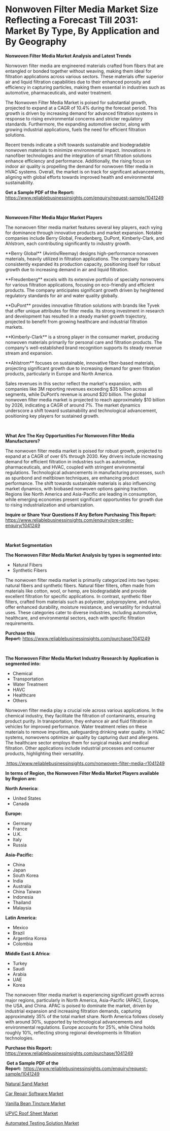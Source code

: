 <p><h1>Nonwoven Filter Media Market Size Reflecting a Forecast Till 2031: Market By Type, By Application and By Geography</h1></p><p><strong>Nonwoven Filter Media Market Analysis and Latest Trends</strong></p>
<p><p>Nonwoven filter media are engineered materials crafted from fibers that are entangled or bonded together without weaving, making them ideal for filtration applications across various sectors. These materials offer superior air and liquid filtration capabilities due to their enhanced porosity and efficiency in capturing particles, making them essential in industries such as automotive, pharmaceuticals, and water treatment.</p><p>The Nonwoven Filter Media Market is poised for substantial growth, projected to expand at a CAGR of 10.4% during the forecast period. This growth is driven by increasing demand for advanced filtration systems in response to rising environmental concerns and stricter regulatory standards. Furthermore, the expanding automotive sector, along with growing industrial applications, fuels the need for efficient filtration solutions.</p><p>Recent trends indicate a shift towards sustainable and biodegradable nonwoven materials to minimize environmental impact. Innovations in nanofiber technologies and the integration of smart filtration solutions enhance efficiency and performance. Additionally, the rising focus on indoor air quality is propelling the demand for nonwoven filter media in HVAC systems. Overall, the market is on track for significant advancements, aligning with global efforts towards improved health and environmental sustainability.</p></p>
<p><strong>Get a Sample PDF of the Report:&nbsp;</strong> <a href="https://www.reliablebusinessinsights.com/enquiry/request-sample/1041249?utm_campaign=63&utm_medium=2&utm_source=Github&utm_content=ia&utm_term=14112024&utm_id=nonwoven-filter-media">https://www.reliablebusinessinsights.com/enquiry/request-sample/1041249</a></p>
<p>&nbsp;</p>
<p><strong>Nonwoven Filter Media Major Market Players</strong></p>
<p><p>The nonwoven filter media market features several key players, each vying for dominance through innovative products and market expansion. Notable companies include Berry Global, Freudenberg, DuPont, Kimberly-Clark, and Ahlstrom, each contributing significantly to industry growth.</p><p>**Berry Global** (Avintiv/Reemay) designs high-performance nonwoven materials, heavily utilized in filtration applications. The company has consistently expanded its production capacity, positioning itself for robust growth due to increasing demand in air and liquid filtration. </p><p>**Freudenberg** excels with its extensive portfolio of specialty nonwovens for various filtration applications, focusing on eco-friendly and efficient products. The company anticipates significant growth driven by heightened regulatory standards for air and water quality globally.</p><p>**DuPont** provides innovative filtration solutions with brands like Tyvek that offer unique attributes for filter media. Its strong investment in research and development has resulted in a steady market growth trajectory, projected to benefit from growing healthcare and industrial filtration markets.</p><p>**Kimberly-Clark** is a strong player in the consumer market, producing nonwoven materials primarily for personal care and filtration products. The company's well-established brand recognition supports its steady revenue stream and expansion.</p><p>**Ahlstrom** focuses on sustainable, innovative fiber-based materials, projecting significant growth due to increasing demand for green filtration products, particularly in Europe and North America.</p><p>Sales revenues in this sector reflect the market's expansion, with companies like 3M reporting revenues exceeding $35 billion across all segments, while DuPont’s revenue is around $20 billion. The global nonwoven filter media market is projected to reach approximately $10 billion by 2026, indicating a CAGR of around 7%. The market dynamics underscore a shift toward sustainability and technological advancement, positioning key players for sustained growth.</p></p>
<p>&nbsp;</p>
<p><strong>What Are The Key Opportunities For Nonwoven Filter Media Manufacturers?</strong></p>
<p><p>The nonwoven filter media market is poised for robust growth, projected to expand at a CAGR of over 6% through 2030. Key drivers include increasing demand for efficient filtration in industries such as automotive, pharmaceuticals, and HVAC, coupled with stringent environmental regulations. Technological advancements in manufacturing processes, such as spunbond and meltblown techniques, are enhancing product performance. The shift towards sustainable materials is also influencing market dynamics, with biobased nonwoven options gaining traction. Regions like North America and Asia-Pacific are leading in consumption, while emerging economies present significant opportunities for growth due to rising industrialization and urbanization.</p></p>
<p><strong>Inquire or Share Your Questions If Any Before Purchasing This Report:</strong> <a href="https://www.reliablebusinessinsights.com/enquiry/pre-order-enquiry/1041249?utm_campaign=63&utm_medium=2&utm_source=Github&utm_content=ia&utm_term=14112024&utm_id=nonwoven-filter-media">https://www.reliablebusinessinsights.com/enquiry/pre-order-enquiry/1041249</a></p>
<p>&nbsp;</p>
<p><strong>Market Segmentation</strong></p>
<p><strong>The Nonwoven Filter Media Market Analysis by types is segmented into:</strong></p>
<p><ul><li>Natural Fibers</li><li>Synthetic Fibers</li></ul></p>
<p><p>The nonwoven filter media market is primarily categorized into two types: natural fibers and synthetic fibers. Natural fiber filters, often made from materials like cotton, wool, or hemp, are biodegradable and provide excellent filtration for specific applications. In contrast, synthetic fiber filters, crafted from materials such as polyester, polypropylene, and nylon, offer enhanced durability, moisture resistance, and versatility for industrial uses. These categories cater to diverse industries, including automotive, healthcare, and environmental sectors, each with specific filtration requirements.</p></p>
<p><strong>Purchase this Report:&nbsp;</strong><a href="https://www.reliablebusinessinsights.com/purchase/1041249?utm_campaign=63&utm_medium=2&utm_source=Github&utm_content=ia&utm_term=14112024&utm_id=nonwoven-filter-media">https://www.reliablebusinessinsights.com/purchase/1041249</a></p>
<p>&nbsp;</p>
<p><strong>The Nonwoven Filter Media Market Industry Research by Application is segmented into:</strong></p>
<p><ul><li>Chemical</li><li>Transportation</li><li>Water Treatment</li><li>HAVC</li><li>Healthcare</li><li>Others</li></ul></p>
<p><p>Nonwoven filter media play a crucial role across various applications. In the chemical industry, they facilitate the filtration of contaminants, ensuring product purity. In transportation, they enhance air and fluid filtration in vehicles for improved performance. Water treatment relies on these materials to remove impurities, safeguarding drinking water quality. In HVAC systems, nonwovens optimize air quality by capturing dust and allergens. The healthcare sector employs them for surgical masks and medical filtration. Other applications include industrial processes and consumer products, highlighting their versatility.</p></p>
<p><a href="https://www.reliablebusinessinsights.com/nonwoven-filter-media-r1041249?utm_campaign=63&utm_medium=2&utm_source=Github&utm_content=ia&utm_term=14112024&utm_id=nonwoven-filter-media">&nbsp;https://www.reliablebusinessinsights.com/nonwoven-filter-media-r1041249</a></p>
<p><strong>In terms of Region, the Nonwoven Filter Media Market Players available by Region are:</strong></p>
<p>
    <p> <strong> North America: </strong>
        <ul>
            <li>United States</li>
            <li>Canada</li>
        </ul>
        </p> 
    <p> <strong> Europe: </strong>
        <ul>
            <li>Germany</li>
            <li>France</li>
            <li>U.K.</li>
            <li>Italy</li>
            <li>Russia</li>
        </ul>
        </p> 
    <p> <strong> Asia-Pacific: </strong>
        <ul>
            <li>China</li>
            <li>Japan</li>
            <li>South Korea</li>
            <li>India</li>
            <li>Australia</li>
            <li>China Taiwan</li>
            <li>Indonesia</li>
            <li>Thailand</li>
            <li>Malaysia</li>
        </ul>
        </p> 
    <p> <strong> Latin America: </strong>
        <ul>
            <li>Mexico</li>
            <li>Brazil</li>
            <li>Argentina Korea</li>
            <li>Colombia</li>
        </ul>
        </p> 
    <p> <strong> Middle East & Africa: </strong>
        <ul>
            <li>Turkey</li>
            <li>Saudi</li>
            <li>Arabia</li>
            <li>UAE</li>
            <li>Korea</li>
        </ul>
    </p>
    </p>
<p><p>The nonwoven filter media market is experiencing significant growth across major regions, particularly in North America, Asia-Pacific (APAC), Europe, the USA, and China. APAC is poised to dominate the market, driven by industrial expansion and increasing filtration demands, capturing approximately 35% of the total market share. North America follows closely with around 30%, supported by technological advancements and environmental regulations. Europe accounts for 25%, while China holds roughly 10%, reflecting strong regional developments in filtration technologies.</p></p>
<p><strong>Purchase this Report: </strong><a href="https://www.reliablebusinessinsights.com/purchase/1041249?utm_campaign=63&utm_medium=2&utm_source=Github&utm_content=ia&utm_term=14112024&utm_id=nonwoven-filter-media">https://www.reliablebusinessinsights.com/purchase/1041249</a></p>
<p>&nbsp;<strong>Get a Sample PDF of the Report:&nbsp;&nbsp;</strong><a href="https://www.reliablebusinessinsights.com/enquiry/request-sample/1041249?utm_campaign=63&utm_medium=2&utm_source=Github&utm_content=ia&utm_term=14112024&utm_id=nonwoven-filter-media">https://www.reliablebusinessinsights.com/enquiry/request-sample/1041249</a></p>
<p><strong></strong></p>
<p><p><a href="https://www.linkedin.com/pulse/natural-sand-market-size-growth-industry-analysis-segmentation-tjflc?utm_campaign=63&utm_medium=2&utm_source=Github&utm_content=ia&utm_term=14112024&utm_id=nonwoven-filter-media">Natural Sand Market</a></p><p><a href="https://issuu.com/reportprime-2/docs/car-repair-software-market-size-203_e6d93ee332bdc0?utm_campaign=63&utm_medium=2&utm_source=Github&utm_content=ia&utm_term=14112024&utm_id=nonwoven-filter-media">Car Repair Software Market</a></p><p><a href="https://github.com/mosmentrcqn/Market-Research-Report-List-1/blob/main/vanilla-bean-tincture-market.md?utm_campaign=63&utm_medium=2&utm_source=Github&utm_content=ia&utm_term=14112024&utm_id=nonwoven-filter-media">Vanilla Bean Tincture Market</a></p><p><a href="https://github.com/JubayerMia832/Market-Research-Report-List-1/blob/main/upvc-roof-sheet-market.md?utm_campaign=63&utm_medium=2&utm_source=Github&utm_content=ia&utm_term=14112024&utm_id=nonwoven-filter-media">UPVC Roof Sheet Market</a></p><p><a href="https://issuu.com/reportprime-2/docs/automated-testing-solution-market-s_85686d3ca8c343?utm_campaign=63&utm_medium=2&utm_source=Github&utm_content=ia&utm_term=14112024&utm_id=nonwoven-filter-media">Automated Testing Solution Market</a></p></p>